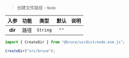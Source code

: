 > 创建文件路径 - `Node`

入参|功能|类型|默认|说明
:-:|:-:|:-:|:-:|-
**dir**|路径|`String`|`""`

```js
import { CreateDir } from "@bruce/us/dist/node.esm.js";

CreateDir("src/bruce");
```